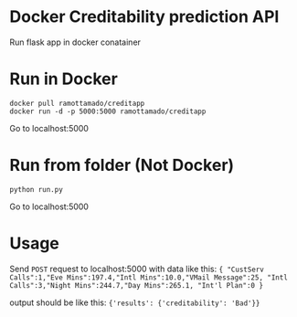 # Docker Creditability prediction API
Run flask app in docker conatainer

# Run in Docker
```
docker pull ramottamado/creditapp
docker run -d -p 5000:5000 ramottamado/creditapp
```
Go to localhost:5000

# Run from folder (Not Docker)
```
python run.py
```
Go to localhost:5000

# Usage

Send `POST` request to localhost:5000 with data like this:
`{
    "CustServ Calls":1,"Eve Mins":197.4,"Intl Mins":10.0,"VMail Message":25,
    "Intl Calls":3,"Night Mins":244.7,"Day Mins":265.1,
    "Int'l Plan":0
}`

output should be like this:
`{'results': {'creditability': 'Bad'}}`
